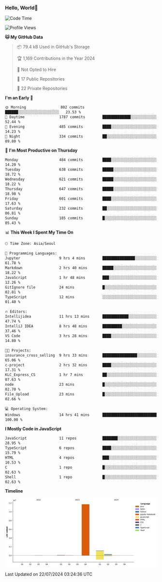 
### Hello, World🐤

<!--START_SECTION:waka-->
![Code Time](http://img.shields.io/badge/Code%20Time-513%20hrs%2041%20mins-blue)

![Profile Views](http://img.shields.io/badge/Profile%20Views-11-blue)

**🐱 My GitHub Data** 

> 📦 79.4 kB Used in GitHub's Storage 
 > 
> 🏆 1,169 Contributions in the Year 2024
 > 
> 🚫 Not Opted to Hire
 > 
> 📜 17 Public Repositories 
 > 
> 🔑 22 Private Repositories 
 > 
**I'm an Early 🐤** 

```text
🌞 Morning                802 commits         ██████░░░░░░░░░░░░░░░░░░░   23.53 % 
🌆 Daytime                1787 commits        █████████████░░░░░░░░░░░░   52.44 % 
🌃 Evening                485 commits         ████░░░░░░░░░░░░░░░░░░░░░   14.23 % 
🌙 Night                  334 commits         ██░░░░░░░░░░░░░░░░░░░░░░░   09.80 % 
```
📅 **I'm Most Productive on Thursday** 

```text
Monday                   484 commits         ████░░░░░░░░░░░░░░░░░░░░░   14.20 % 
Tuesday                  638 commits         █████░░░░░░░░░░░░░░░░░░░░   18.72 % 
Wednesday                621 commits         █████░░░░░░░░░░░░░░░░░░░░   18.22 % 
Thursday                 647 commits         █████░░░░░░░░░░░░░░░░░░░░   18.98 % 
Friday                   601 commits         ████░░░░░░░░░░░░░░░░░░░░░   17.63 % 
Saturday                 232 commits         ██░░░░░░░░░░░░░░░░░░░░░░░   06.81 % 
Sunday                   185 commits         █░░░░░░░░░░░░░░░░░░░░░░░░   05.43 % 
```


📊 **This Week I Spent My Time On** 

```text
🕑︎ Time Zone: Asia/Seoul

💬 Programming Languages: 
Jupyter                  9 hrs 4 mins        ███████████████░░░░░░░░░░   61.78 % 
Markdown                 2 hrs 40 mins       █████░░░░░░░░░░░░░░░░░░░░   18.22 % 
JavaScript               1 hr 48 mins        ███░░░░░░░░░░░░░░░░░░░░░░   12.26 % 
GitIgnore file           24 mins             █░░░░░░░░░░░░░░░░░░░░░░░░   02.81 % 
TypeScript               12 mins             ░░░░░░░░░░░░░░░░░░░░░░░░░   01.40 % 

🔥 Editors: 
Intellijidea             11 hrs 13 mins      ████████████░░░░░░░░░░░░░   47.74 % 
IntelliJ IDEA            8 hrs 48 mins       █████████░░░░░░░░░░░░░░░░   37.46 % 
VS Code                  3 hrs 28 mins       ████░░░░░░░░░░░░░░░░░░░░░   14.80 % 

🐱‍💻 Projects: 
insurance_cross_selling  9 hrs 33 mins       ████████████████░░░░░░░░░   65.06 % 
c-project                2 hrs 32 mins       ████░░░░░░░░░░░░░░░░░░░░░   17.31 % 
KLC_Express_CS           1 hr 7 mins         ██░░░░░░░░░░░░░░░░░░░░░░░   07.63 % 
node                     23 mins             █░░░░░░░░░░░░░░░░░░░░░░░░   02.70 % 
File_Upload              23 mins             █░░░░░░░░░░░░░░░░░░░░░░░░   02.66 % 

💻 Operating System: 
Windows                  14 hrs 41 mins      █████████████████████████   100.00 % 
```

**I Mostly Code in JavaScript** 

```text
JavaScript               11 repos            ███████░░░░░░░░░░░░░░░░░░   28.95 % 
TypeScript               6 repos             ████░░░░░░░░░░░░░░░░░░░░░   15.79 % 
HTML                     4 repos             ███░░░░░░░░░░░░░░░░░░░░░░   10.53 % 
C                        1 repo              █░░░░░░░░░░░░░░░░░░░░░░░░   02.63 % 
Shell                    1 repo              █░░░░░░░░░░░░░░░░░░░░░░░░   02.63 % 
```



**Timeline**

![Lines of Code chart](https://raw.githubusercontent.com/jilpoom/jilpoom/main/assets/bar_graph.png)


 Last Updated on 22/07/2024 03:24:36 UTC
<!--END_SECTION:waka-->
